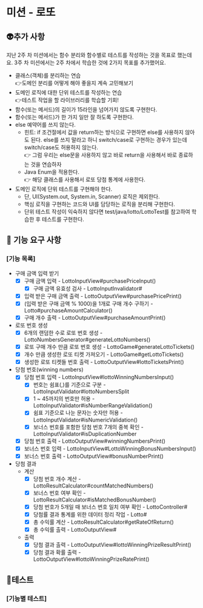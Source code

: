 # 미션 - 로또
## 👽추가 사항
지난 2주 차 미션에서는 함수 분리와 함수별로 테스트를 작성하는 것을 목표로 했는데요. 3주 차 미션에서는 2주 차에서 학습한 것에 2가지 목표를 추가했어요.
- 클래스(객체)를 분리하는 연습</br>
👉도메인 분리를 어떻게 해야 좋을지 계속 고민해보기
- 도메인 로직에 대한 단위 테스트를 작성하는 연습</br>
👉테스트 작업을 할 라이브러리를 학습할 기회!
- 함수(또는 메서드)의 길이가 15라인을 넘어가지 않도록 구현한다.
- 함수(또는 메서드)가 한 가지 일만 잘 하도록 구현한다.
- else 예약어를 쓰지 않는다.
  - 힌트: if 조건절에서 값을 return하는 방식으로 구현하면 else를 사용하지 않아도 된다.
  else를 쓰지 말라고 하니 switch/case로 구현하는 경우가 있는데 switch/case도 허용하지 않는다.</br>
  👉 그럼 우리는 else문을 사용하지 않고 바로 return을 사용해서 바로 종료하는 것을 연습하자
  - Java Enum을 적용한다.</br>
  👉 해당 클래스를 사용해서 로또 당첨 통계에 사용한다.
- 도메인 로직에 단위 테스트를 구현해야 한다. 
  - 단, UI(System.out, System.in, Scanner) 로직은 제외한다.
  - 핵심 로직을 구현하는 코드와 UI를 담당하는 로직을 분리해 구현한다.
  - 단위 테스트 작성이 익숙하지 않다면 test/java/lotto/LottoTest를 참고하여 학습한 후 테스트를 구현한다.
  
## 🚀 기능 요구 사항
### [기능 목록]
- 구매 금액 입력 받기
  - [x] 구매 금액 입력 - LottoInputView#purchasePriceInput()
    - [x] 구매 금액 유효성 검사 - LottoInputInvalidator#
  - [x] 입력 받은 구매 금액 출력 - LottoOutputView#purchasePricePrint()
  - [x] (입력 받은 구매 금액 % 1000)을 1개로 구매 개수 구하기 - Lotto#purchaseAmountCalculator()
  - [x] 구매 개수 출력 - LottoOutputView#purchaseAmountPrint()
- 로또 번호 생성
  - [x] 6개의 랜덤한 수로 로또 번호 생성 - LottoNumbersGenerator#generateLottoNumbers()
  - [x] 로또 구매 개수 만큼 로또 번호 생성 - LottoGame#generateLottoTickets()
  - [x] 개수 만큼 생성한 로또 티켓 가져오기 - LottoGame#getLottoTickets()
  - [x] 생성한 로또 티켓들 번호 출력 - LottoOutputView#lottoTicketsPrint()
- 당첨 번호(winning numbers)
  - [x] 당첨 번호 입력 - LottoInputView#lottoWinningNumbersInput()
    - [x] 번호는 쉼표(,)를 기준으로 구분 - LottoInputValidator#lottoNumbersSplit
    - [x] 1 ~ 45까지의 번호만 허용 - LottoInputValidator#isNumberRangeValidation()
    - [x] 쉼표 기준으로 나눈 문자는 숫자만 허용 - LottoInputValidator#isNumericValidation()
    - [x] 보너스 번호를 포함한 당첨 번호 7개의 중복 확인 - LottoInputValidator#isDuplicationNumber
  - [x] 당첨 번호 출력 - LottoOutputView#winningNumbersPrint()
  - [x] 보너스 번호 입력 - LottoInputView#LottoWinningBonusNumbersInput()
  - [x] 보너스 번호 출력 - LottoOutputView#bonusNumberPrint()
- 당첨 결과 
  - 계산
    - [x] 당첨 번호 개수 계산 - LottoResultCalculator#countMatchedNumbers()
    - [x] 보너스 번호 여부 확인 - LottoResultCalculator#isMatchedBonusNumber()
    - [x] 당첨 번호가 5개일 때 보너스 번호 일치 여부 확인 - LottoController#
    - [x] 당첨률 결과 통계를 위한 데이터 정리 작업 - Lotto#
    - [x] 총 수익률 계산 - LottoResultCalculator#getRateOfReturn()
    - [x] 총 수익률 출력 - LottoOutputView#
  - 출력
    - [x] 당첨 결과 출력 - LottoOutputView#lottoWinningPrizeResultPrint()
    - [x] 당첨 결과 확률 출력 - LottoOutputView#lottoWinningPrizeRatePrint()

## 🔨테스트
### [기능별 테스트]

